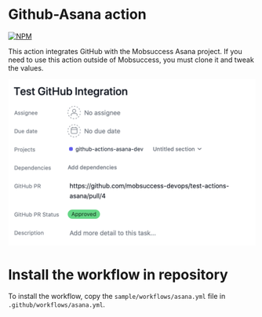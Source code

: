 # Github-Asana action

[![NPM](https://github.com/mobsuccess-devops/github-actions-asana/actions/workflows/npm.yml/badge.svg)](https://github.com/mobsuccess-devops/github-actions-asana/actions/workflows/npm.yml)

This action integrates GitHub with the Mobsuccess Asana project. If you need to
use this action outside of Mobsuccess, you must clone it and tweak the values.

![Sample Asana Ticket](https://raw.githubusercontent.com/mobsuccess-devops/github-actions-asana/master/docs/asana-pr.png)

# Install the workflow in repository

To install the workflow, copy the `sample/workflows/asana.yml` file in
`.github/workflows/asana.yml`.
